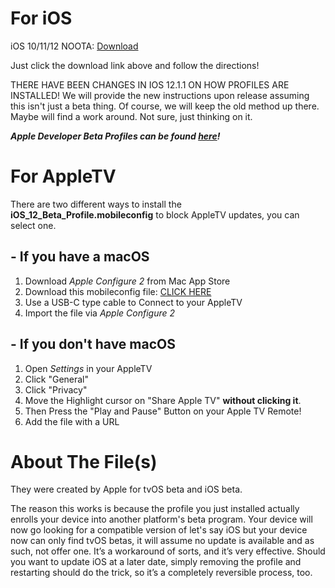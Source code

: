 # For iOS

iOS 10/11/12 NOOTA: [Download](https://raw.githubusercontent.com/Jwhite077/NOOTA/master/tvOS_12_Beta_Profile.mobileconfig)

Just click the download link above and follow the directions! 

THERE HAVE BEEN CHANGES IN IOS 12.1.1 ON HOW PROFILES ARE INSTALLED! We will provide the new instructions upon release assuming this isn't just a beta thing. Of course, we will keep the old method up there. Maybe will find a work around. Not sure, just thinking on it.

***Apple Developer Beta Profiles can be found [here](https://github.com/Jwhite077/Apple-Development-Profiles)!***

# For AppleTV

There are two different ways to install the **iOS_12_Beta_Profile.mobileconfig** to block AppleTV updates, you can select one.
## - If you have a macOS
1. Download *Apple Configure 2* from Mac App Store 
2. Download this mobileconfig file: [CLICK HERE](https://raw.githubusercontent.com/Jwhite077/NOOTA/master/iOS_12_Beta_Profile.mobileconfig)
3. Use a USB-C type cable to Connect to your AppleTV
4. Import the file via *Apple Configure 2*

## - If you don't have macOS

1. Open *Settings* in your AppleTV
2. Click "General"
3. Click "Privacy"
4. Move the Highlight cursor on "Share Apple TV" **without clicking it**.
5. Then Press the "Play and Pause" Button on your Apple TV Remote!
6. Add the file with a URL

# About The File(s)

They were created by Apple for tvOS beta and iOS beta.

The reason this works is because the profile you just installed actually enrolls your device into another platform's beta program. Your device will now go looking for a compatible version of let's say iOS but your device now can only find tvOS betas, it will assume no update is available and as such, not offer one. It’s a workaround of sorts, and it’s very effective. Should you want to update iOS at a later date, simply removing the profile and restarting should do the trick, so it’s a completely reversible process, too.
